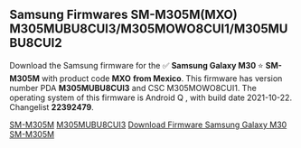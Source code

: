 <h2>Samsung Firmwares SM-M305M(MXO) M305MUBU8CUI3/M305MOWO8CUI1/M305MUBU8CUI2</h2>
Download the Samsung firmware for the ✅ <strong>Samsung Galaxy M30 </strong> ⭐ <strong>SM-M305M</strong> with product code <strong>MXO</strong> <strong> from Mexico</strong>. This firmware has version number PDA <strong>M305MUBU8CUI3</strong> and CSC M305MOWO8CUI1. The operating system of this firmware is Android Q , with build date 2021-10-22. Changelist <strong>22392479</strong>.


[SM-M305M](https://samfirm.shop/samsung/model/SM-M305M)
[M305MUBU8CUI3](https://samfirm.shop/samsung/pda/M305MUBU8CUI3)
[Download Firmware Samsung Galaxy M30 SM-M305M](https://samfirm.shop/samsung/firmware/467832)
